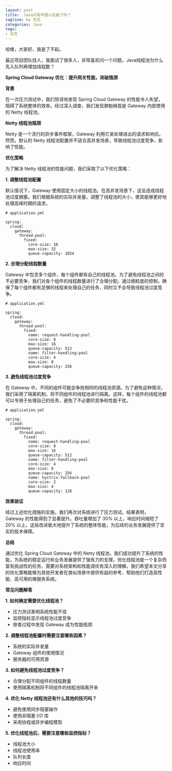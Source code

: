 ```yaml
---
layout: post
title:  Java只有中国人在搞了吗？
tagline: by 无花
categories: Java
tags: 
- 无花
---
```


哈喽，大家好，我是了不起。 

最近项目团队找人，我面试了很多人，非常喜欢问一个问题，Java线程池为什么先入队列再增加线程数？

<!--more-->

**Spring Cloud Gateway 优化：提升网关性能，突破瓶颈**

**背景**

在一次压力测试中，我们惊讶地发现 Spring Cloud Gateway 的性能令人失望，阻碍了系统整体的效率。经过深入调查，我们发现罪魁祸首是 Gateway 内部使用的 Netty 线程池。

**Netty 线程池瓶颈**

Netty 是一个流行的异步事件框架，Gateway 利用它来处理进出的请求和响应。然而，默认的 Netty 线程池配置并不适合高并发场景，导致线程池过度竞争，影响了性能。

**优化策略**

为了解决 Netty 线程池的性能问题，我们采取了以下优化策略：

**1. 调整线程池配置**

默认情况下，Gateway 使用固定大小的线程池。在高并发场景下，这会造成线程池过度拥塞。我们根据系统的实际并发量，调整了线程池的大小，使其能够更好地处理高峰时期的请求。

```
# application.yml

spring:
  cloud:
    gateway:
      thread-pool:
        fixed:
          core-size: 16
          max-size: 32
          queue-capacity: 1024
```

**2. 合理分配线程数量**

Gateway 中包含多个组件，每个组件都有自己的线程池。为了避免线程池之间的不必要竞争，我们对各个组件的线程数量进行了合理分配。通过细粒度的控制，确保了每个组件都有足够的线程来处理自己的任务，同时又不会导致线程池过度竞争。

```
# application.yml

spring:
  cloud:
    gateway:
      thread-pool:
        fixed:
          name: request-handling-pool
          core-size: 8
          max-size: 16
          queue-capacity: 512
          name: filter-handling-pool
          core-size: 4
          max-size: 8
          queue-capacity: 256
```

**3. 避免线程池过度竞争**

在 Gateway 中，不同的组件可能会争抢相同的线程池资源。为了避免这种情况，我们采用了隔离机制，将不同组件的线程池进行隔离。这样，每个组件的线程池都可以专用于处理自己的任务，避免了不必要的竞争和性能干扰。

```
# application.yml

spring:
  cloud:
    gateway:
      thread-pool:
        fixed:
          name: request-handling-pool
          core-size: 8
          max-size: 16
          queue-capacity: 512
          name: filter-handling-pool
          core-size: 4
          max-size: 8
          queue-capacity: 256
          name: hystrix-fallback-pool
          core-size: 2
          max-size: 4
          queue-capacity: 128
```

**效果验证**

经过上述优化措施的实施，我们再次对系统进行了压力测试。结果表明，Gateway 的性能得到了显著提升。吞吐量增加了 30% 以上，响应时间缩短了 20% 以上。这些改进极大地提升了系统的整体性能，为后续的业务发展提供了坚实的技术保障。

**总结**

通过优化 Spring Cloud Gateway 中的 Netty 线程池，我们成功提升了系统的性能，为系统的稳定运行和业务发展提供了强有力的支撑。优化线程池是一个复杂而富有挑战性的任务，需要对系统架构和性能调优有深入的理解。我们希望本文分享的优化策略能够为其他开发者在类似场景中提供有益的参考，帮助他们打造高性能、高可用的微服务系统。

**常见问题解答**

**1. 如何确定需要优化线程池？**

- 压力测试表明系统性能不佳
- 监控指标显示线程池过度竞争
- 排查过程中发现 Gateway 成为性能瓶颈

**2. 调整线程池配置时需要注意哪些因素？**

- 系统的实际并发量
- Gateway 组件的使用情况
- 服务器的可用资源

**3. 如何避免线程池过度竞争？**

- 合理分配不同组件的线程数量
- 使用隔离机制将不同组件的线程池隔离开来

**4. 优化 Netty 线程池还有什么其他的技巧吗？**

- 避免使用同步阻塞操作
- 使用非阻塞 I/O 库
- 采用协程或异步编程模型

**5. 优化线程池后，需要注意哪些监控指标？**

- 线程池大小
- 线程池使用率
- 队列长度
- 响应时间

